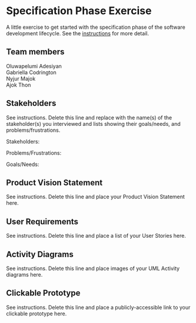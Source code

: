 # Specification Phase Exercise

A little exercise to get started with the specification phase of the software development lifecycle. See the [instructions](instructions.md) for more detail.

## Team members

Oluwapelumi Adesiyan <br />
Gabriella Codrington <br />
Nyjur Majok <br />
Ajok Thon

## Stakeholders

See instructions. Delete this line and replace with the name(s) of the stakeholder(s) you interviewed and lists showing their goals/needs, and problems/frustrations.

Stakeholders:

Problems/Frustrations:

Goals/Needs:

## Product Vision Statement

See instructions. Delete this line and place your Product Vision Statement here.

## User Requirements

See instructions. Delete this line and place a list of your User Stories here.

## Activity Diagrams

See instructions. Delete this line and place images of your UML Activity diagrams here.

## Clickable Prototype

See instructions. Delete this line and place a publicly-accessible link to your clickable prototype here.
